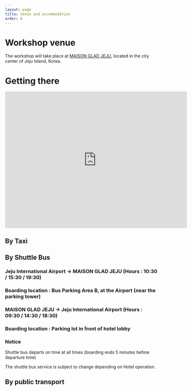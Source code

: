 ```yaml
---
layout: page
title: Venue and accommodation
order: 6
---
```


# Workshop venue
The workshop will take place at <a href="https://www.glad-hotels.com/maisongladjeju/index.do?locale=en">MAISON GLAD JEJU</a>, located in the city center of Jeju Island, Korea.

# Getting there
<iframe src="https://www.google.com/maps/embed?pb=!1m18!1m12!1m3!1d3327.624548396652!2d126.48375958778261!3d33.485124504727395!2m3!1f0!2f0!3f0!3m2!1i1024!2i768!4f13.1!3m3!1m2!1s0x350cfb07b2f2ecf9%3A0xe969e73f7efcf19f!2z66mU7KKFIOq4gOuemOuTnCDsoJzso7w!5e0!3m2!1sko!2skr!4v1721552000626!5m2!1sko!2skr" width="600" height="450" style="border:0;" allowfullscreen="" loading="lazy" referrerpolicy="no-referrer-when-downgrade"></iframe>

## By Taxi

## By Shuttle Bus
### Jeju International Airport → MAISON GLAD JEJU (Hours : 10:30 / 15:30 / 19:30)
### Boarding location : Bus Parking Area B, at the Airport (near the parking tower)

###

### MAISON GLAD JEJU → Jeju International Airport (Hours : 09:30 / 14:30 / 18:30)
### Boarding location : Parking lot in front of hotel lobby

### Notice
Shuttle bus departs on time at all times
(boarding ends 5 minutes before departure time)

The shuttle bus service is subject to change
depending on Hotel operation.

## By public transport 


